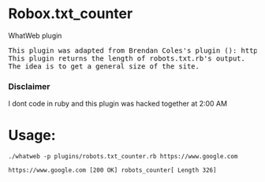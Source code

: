 # Robox.txt_counter

WhatWeb plugin
<pre>
This plugin was adapted from Brendan Coles's plugin (<bcoles@gmail.com>): https://github.com/urbanadventurer/WhatWeb/edit/master/plugins/robots.txt.rb
This plugin returns the length of robots.txt.rb's output.
The idea is to get a general size of the site.
</pre>

### Disclaimer

I dont code in ruby and this plugin was hacked together at 2:00 AM

# Usage:
```
./whatweb -p plugins/robots.txt_counter.rb https://www.google.com

https://www.google.com [200 OK] robots_counter[ Length 326]
```
